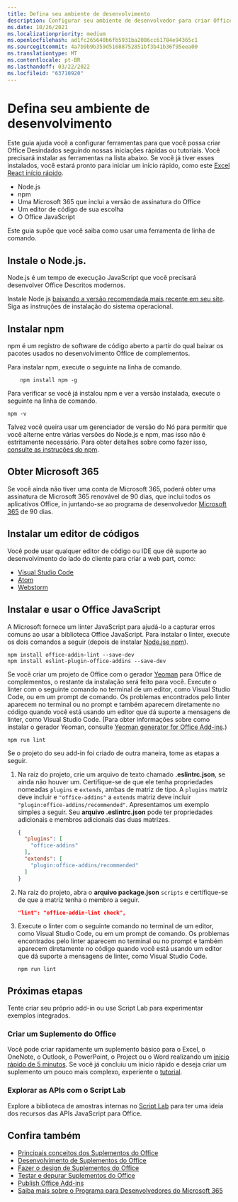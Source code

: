 ```yaml
---
title: Defina seu ambiente de desenvolvimento
description: Configurar seu ambiente de desenvolvedor para criar Office Desempresos.
ms.date: 10/26/2021
ms.localizationpriority: medium
ms.openlocfilehash: ad1fc265640b6fb5931ba2086cc61784e94365c1
ms.sourcegitcommit: 4a7b9b9b359d51688752851bf3b41b36f95eea00
ms.translationtype: MT
ms.contentlocale: pt-BR
ms.lasthandoff: 03/22/2022
ms.locfileid: "63710920"
---
```

# <a name="set-up-your-development-environment"></a>Defina seu ambiente de desenvolvimento

Este guia ajuda você a configurar ferramentas para que você possa criar Office Desindados seguindo nossas iniciações rápidas ou tutoriais. Você precisará instalar as ferramentas na lista abaixo. Se você já tiver esses instalados, você estará pronto para iniciar um início rápido, como este [Excel React início rápido](../quickstarts/excel-quickstart-react.md).

- Node.js
- npm
- Uma Microsoft 365 que inclui a versão de assinatura do Office
- Um editor de código de sua escolha
- O Office JavaScript

Este guia supõe que você saiba como usar uma ferramenta de linha de comando.

## <a name="install-nodejs"></a>Instale o Node.js.

Node.js é um tempo de execução JavaScript que você precisará desenvolver Office Descritos modernos.

Instale Node.js [baixando a versão recomendada mais recente em seu site](https://nodejs.org). Siga as instruções de instalação do sistema operacional.

## <a name="install-npm"></a>Instalar npm

npm é um registro de software de código aberto a partir do qual baixar os pacotes usados no desenvolvimento Office de complementos.

Para instalar npm, execute o seguinte na linha de comando.

```command&nbsp;line
    npm install npm -g
```

Para verificar se você já instalou npm e ver a versão instalada, execute o seguinte na linha de comando.

```command&nbsp;line
npm -v
```

Talvez você queira usar um gerenciador de versão do Nó para permitir que você alterne entre várias versões do Node.js e npm, mas isso não é estritamente necessário. Para obter detalhes sobre como fazer isso, [consulte as instruções do npm](https://docs.npmjs.com/downloading-and-installing-node-js-and-npm).

## <a name="get-microsoft-365"></a>Obter Microsoft 365

Se você ainda não tiver uma conta de Microsoft 365, poderá obter uma assinatura de Microsoft 365 renovável de 90 dias, que inclui todos os aplicativos Office, in juntando-se ao programa de desenvolvedor [Microsoft 365](https://developer.microsoft.com/office/dev-program) de 90 dias.

## <a name="install-a-code-editor"></a>Instalar um editor de códigos

Você pode usar qualquer editor de código ou IDE que dê suporte ao desenvolvimento do lado do cliente para criar a web part, como:

- [Visual Studio Code](https://code.visualstudio.com/)
- [Atom](https://atom.io)
- [Webstorm](https://www.jetbrains.com/webstorm)

## <a name="install-and-use-the-office-javascript-linter"></a>Instalar e usar o Office JavaScript

A Microsoft fornece um linter JavaScript para ajudá-lo a capturar erros comuns ao usar a biblioteca Office JavaScript. Para instalar o linter, execute os dois comandos a seguir (depois de instalar [Node.jse ](#install-nodejs) [npm](#install-npm)).

```command&nbsp;line
npm install office-addin-lint --save-dev
npm install eslint-plugin-office-addins --save-dev
```

Se você criar um projeto de Office com o gerador [Yeoman](../develop/yeoman-generator-overview.md) para Office de complementos, o restante da instalação será feito para você. Execute o linter com o seguinte comando no terminal de um editor, como Visual Studio Code, ou em um prompt de comando. Os problemas encontrados pelo linter aparecem no terminal ou no prompt e também aparecem diretamente no código quando você está usando um editor que dá suporte a mensagens de linter, como Visual Studio Code. (Para obter informações sobre como instalar o gerador Yeoman, consulte [Yeoman generator for Office Add-ins](../develop/yeoman-generator-overview.md).)

```command&nbsp;line
npm run lint
```

Se o projeto do seu add-in foi criado de outra maneira, tome as etapas a seguir.

1. Na raiz do projeto, crie um arquivo de texto chamado **.eslintrc.json**, se ainda não houver um. Certifique-se de que ele tenha propriedades nomeadas `plugins` e `extends`, ambas de matriz de tipo. A `plugins` matriz deve incluir e `"office-addins"` a `extends` matriz deve incluir `"plugin:office-addins/recommended"`. Apresentamos um exemplo simples a seguir. Seu **arquivo .eslintrc.json** pode ter propriedades adicionais e membros adicionais das duas matrizes.

   ```json
   {
     "plugins": [
       "office-addins"
     ],
     "extends": [
       "plugin:office-addins/recommended"
     ]
   }
   ```

1. Na raiz do projeto, abra o **arquivo package.json** `scripts` e certifique-se de que a matriz tenha o membro a seguir.

   ```json
   "lint": "office-addin-lint check",
   ```

1. Execute o linter com o seguinte comando no terminal de um editor, como Visual Studio Code, ou em um prompt de comando. Os problemas encontrados pelo linter aparecem no terminal ou no prompt e também aparecem diretamente no código quando você está usando um editor que dá suporte a mensagens de linter, como Visual Studio Code.

   ```command&nbsp;line
   npm run lint
   ```

## <a name="next-steps"></a>Próximas etapas

Tente criar seu próprio add-in ou use Script Lab para experimentar exemplos integrados.

### <a name="create-an-office-add-in"></a>Criar um Suplemento do Office

Você pode criar rapidamente um suplemento básico para o Excel, o OneNote, o Outlook, o PowerPoint, o Project ou o Word realizando um [início rápido de 5 minutos](../index.yml). Se você já concluiu um início rápido e deseja criar um suplemento um pouco mais complexo, experiente o [tutorial](../index.yml).

### <a name="explore-the-apis-with-script-lab"></a>Explorar as APIs com o Script Lab

Explore a biblioteca de amostras internas no [Script Lab](explore-with-script-lab.md) para ter uma ideia dos recursos das APIs JavaScript para Office.

## <a name="see-also"></a>Confira também

- [Principais conceitos dos Suplementos do Office](../overview/core-concepts-office-add-ins.md)
- [Desenvolvimento de Suplementos do Office ](../develop/develop-overview.md)
- [Fazer o design de Suplementos do Office](../design/add-in-design.md)
- [Testar e depurar Suplementos do Office](../testing/test-debug-office-add-ins.md)
- [Publish Office Add-ins](../publish/publish.md)
- [Saiba mais sobre o Programa para Desenvolvedores do Microsoft 365](https://developer.microsoft.com/microsoft-365/dev-program)